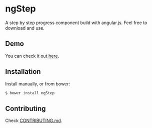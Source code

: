 # ngStep
A step by step progress component build with angular.js. Feel free to download and use.

## Demo
You can check it out [here](http://alvarowolfx.github.io/ng-step/).

## Installation

Install manually, or from bower:

```bash
$ bower install ngStep
```

## Contributing
Check [CONTRIBUTING.md](https://github.com/alvarowolfx/ng-step/blob/master/CONTRIBUTING.md).
